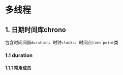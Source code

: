 # 多线程

## 1. 日期时间库chrono

包含时间间隔`duration`、时钟`clocks`、时间点`time point`类

### 1.1 duration

#### 1.1.1 常用成员

